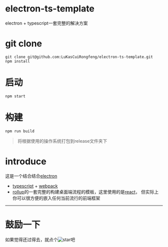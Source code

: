 # electron-ts-template
electron + typescript一套完整的解决方案
# git clone 
```
git clone git@github.com:LuKasCuiRongfeng/electron-ts-template.git
npm install
```
# 启动
`npm start`
# 构建
`npm run build`
> 将根据使用的操作系统打包到release文件夹下
# introduce
这是一个结合结合[electron](https://www.electronjs.org/ "electron")
+ [typescript](https://www.typescriptlang.org/ "typescript") + [webpack](https://webpack.js.org/ "webpack")
+ [rollup](https://rollupjs.org/ "rollup")的一套完整的构建桌面端流程的模板，这里使用的是[react](https://reactjs.org/ "react")，
但实际上你可以很方便的嵌入任何当前流行的前端框架
********
# 鼓励一下
如果觉得还过得去，就点个![](https://image.baidu.com/search/detail?ct=503316480&z=0&ipn=d&word=%E6%98%9F%E6%98%9F&step_word=&hs=0&pn=12&spn=0&di=86900&pi=0&rn=1&tn=baiduimagedetail&is=0%2C0&istype=0&ie=utf-8&oe=utf-8&in=&cl=2&lm=-1&st=undefined&cs=708741301%2C1715789282&os=4103159176%2C4171533235&simid=3205995794%2C3914954382&adpicid=0&lpn=0&ln=1869&fr=&fmq=1624796863240_R&fm=&ic=undefined&s=undefined&hd=undefined&latest=undefined&copyright=undefined&se=&sme=&tab=0&width=undefined&height=undefined&face=undefined&ist=&jit=&cg=&bdtype=0&oriquery=&objurl=https%3A%2F%2Fgimg2.baidu.com%2Fimage_search%2Fsrc%3Dhttp%3A%2F%2Fbpic.588ku.com%2Felement_origin_min_pic%2F16%2F08%2F24%2F1657bd5a624521a.jpg%26refer%3Dhttp%3A%2F%2Fbpic.588ku.com%26app%3D2002%26size%3Df9999%2C10000%26q%3Da80%26n%3D0%26g%3D0n%26fmt%3Djpeg%3Fsec%3D1627388876%26t%3D39818a4e5fd2199fa622a72e0239dea8&fromurl=ippr_z2C%24qAzdH3FAzdH3Fcbbh7_z%26e3Bv54AzdH3Ff7vwtAzdH3Fn99ndm8_z%26e3Bip4s&gsm=d&rpstart=0&rpnum=0&islist=&querylist=&nojc=undefined "star")吧